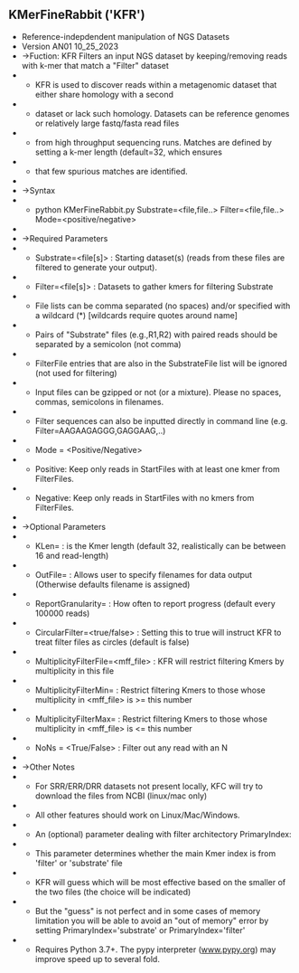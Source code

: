 ## KMerFineRabbit ('KFR')
+ Reference-indepdendent manipulation of NGS Datasets
+ Version AN01 10_25_2023
+ ->Fuction: KFR Filters an input NGS dataset by keeping/removing reads with k-mer that match a "Filter" dataset
+  - KFR is used to discover reads within a metagenomic dataset that either share homology with a second
+  - dataset or lack such homology.  Datasets can be reference genomes or relatively large fastq/fasta read files
+  - from high throughput sequencing runs.  Matches are defined by setting a k-mer length (default=32, which ensures
+  - that few spurious matches are identified.
+
+ ->Syntax
+  - python KMerFineRabbit<ver>.py  Substrate=<file,file..>  Filter=<file,file..>  Mode=<positive/negative>
+
+ ->Required Parameters
+  - Substrate=<file[s]> : Starting dataset(s) (reads from these files are filtered to generate your output). 
+  - Filter=<file[s]> : Datasets to gather kmers for filtering Substrate
+  -   File lists can be comma separated (no spaces) and/or specified with a wildcard (*) [wildcards require quotes around name]
+  -   Pairs of "Substrate" files (e.g.,R1,R2) with paired reads should be separated by a semicolon (not comma)
+  -   FilterFile entries that are also in the SubstrateFile list will be ignored (not used for filtering)
+  -   Input files can be gzipped or not (or a mixture). Please no spaces, commas, semicolons in filenames.
+  -   Filter sequences can also be inputted directly in command line (e.g. Filter=AAGAAGAGGG,GAGGAAG,..)
+  - Mode = <Positive/Negative>
+  -   Positive: Keep only reads in StartFiles with at least one kmer from FilterFiles.
+  -   Negative: Keep only reads in StartFiles with no kmers from FilterFiles.
+
+ ->Optional Parameters
+  - KLen=<int> : is the Kmer length (default 32, realistically can be between 16 and read-length)
+  - OutFile=<file> : Allows user to specify filenames for data output (Otherwise defaults filename is assigned) 
+  - ReportGranularity=<int> : How often to report progress (default every 100000 reads)
+  - CircularFilter=<true/false> : Setting this to true will instruct KFR to treat filter files as circles (default is false)
+  - MultiplicityFilterFile=<mff_file> : KFR will restrict filtering Kmers by multiplicity in this file
+  - MultiplicityFilterMin=<int> : Restrict filtering Kmers to those whose multiplicity in <mff_file> is >= this number
+  - MultiplicityFilterMax=<int> : Restrict filtering Kmers to those whose multiplicity in <mff_file> is <= this number
+  - NoNs = <True/False> : Filter out any read with an N
+
+ ->Other Notes
+  - For SRR/ERR/DRR datasets not present locally, KFC will try to download the files from NCBI (linux/mac only)
+  - All other features should work on Linux/Mac/Windows.
+  - An (optional) parameter dealing with filter architectory PrimaryIndex:
+  -   This parameter determines whether the main Kmer index is from 'filter' or 'substrate' file
+  -   KFR will guess which will be most effective based on the smaller of the two files (the choice will be indicated)
+  -   But the "guess" is not perfect and in some cases of memory limitation you will be able to avoid an "out of memory" error by setting PrimaryIndex='substrate' or PrimaryIndex='filter'
+  - Requires Python 3.7+.  The pypy interpreter (www.pypy.org) may improve speed up to several fold.
